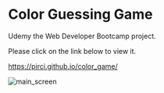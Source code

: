 # Color Guessing Game

Udemy the Web Developer Bootcamp project.


Please click on the link below to view it.

https://pirci.github.io/color_game/

![main_screen](https://user-images.githubusercontent.com/43238947/115290222-963efd00-a153-11eb-9fa6-99828b8df43a.png)

